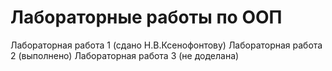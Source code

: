 # Лабораторные работы по ООП
Лабораторная работа 1 (сдано Н.В.Ксенофонтову)
Лабораторная работа 2 (выполнено)
Лабораторная работа 3 (не доделана)
